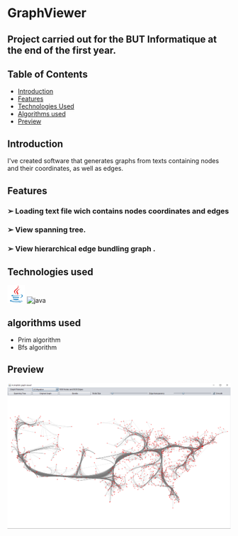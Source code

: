 # GraphViewer
## Project  carried out for the BUT Informatique at the end of the first year.

## Table of Contents
- [Introduction](#introduction)
- [Features](#features)
- [Technologies Used](#technologies-used)
- [Algorithms used](#algorithms-used)
- [Preview](#preview)

## Introduction
 I've created software that generates graphs from texts containing nodes and their coordinates, as well as edges.

 ## Features 
### ➢ Loading text file wich contains nodes coordinates and edges
### ➢ View spanning tree. 
### ➢ View hierarchical edge bundling graph .
## Technologies used
<img src="https://raw.githubusercontent.com/devicons/devicon/master/icons/java/java-original.svg" alt="java" width="40" height="40"/>
<img src="https://e.math.cornell.edu/people/mann/classes/brown/Petersen.png" alt="java" width="40" height="40"/>

## algorithms used
- Prim algorithm
- Bfs algorithm

## Preview 

<img width="800px;" src="./preview.PNG"/>
